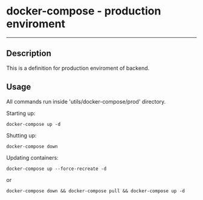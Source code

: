 docker-compose - production enviroment
==================

---

## Description

This is a definition for production enviroment of backend.

## Usage

All commands run inside 'utils/docker-compose/prod' directory.

Starting up:
```
docker-compose up -d
```

Shutting up:
```
docker-compose down
```

Updating containers:
```
docker-compose up --force-recreate -d
```
or
```
docker-compose down && docker-compose pull && docker-compose up -d
```
